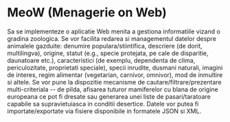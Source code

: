 # MeoW (Menagerie on Web)

Sa se implementeze o aplicatie Web menita a gestiona informatiile vizand o gradina zoologica. Se vor facilita redarea si managementul datelor
despre animalele gazduite: denumire populara/stiintifica, descriere (de dorit, multilingva), origine, statut (e.g., specie protejata, pe cale de disparitie,
daunatoare etc.), caracteristici (de exemplu, dependenta de clima, periculozitate, proprietati speciale), specii inrudite, dusmani naturali, imagini de interes,
regim alimentar (vegetarian, carnivor, omnivor), mod de inmultire si altele. Se vor pune la dispozitie mecanisme de cautare/filtrare/prezentare
multi-criteriala -- de pilda, afisarea tuturor mamiferelor cu blana de origine europeana ce pot fi dresate sau generarea unei liste de pasari/taratoare
capabile sa supravietuiasca in conditii desertice. Datele vor putea fi importate/exportate via fisiere disponibile in formatele JSON si XML.

